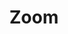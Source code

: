 ---
title: Zoom
description: Video conference/chat
image: logo.svg

# Badge style
style:
    background: "#2D8CFF" 
    # color: "#000000" # black
    # color: "#fff" # white
---